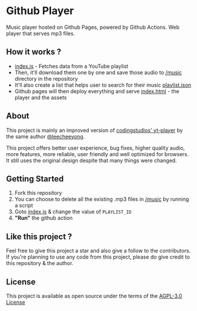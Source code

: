# Github Player
Music player hosted on Github Pages, powered by Github Actions. Web player that serves mp3 files.

## How it works ?
- [index.js](/index.js) - Fetches data from a YouTube playlist
- Then, it'll download them one by one and save those audio to [/music](/music) directory in the repository
- It'll also create a list that helps user to search for their music [playlist.json](/playlist)
- Github pages will then deploy everything and serve [index.html](/index.html) - the player and the assets

## About
This project is mainly an improved version of [codingstudios' yt-player](https://github.com/codingstudios/yt-player) by the same author [@leecheeyong](https://github.com/leecheeyong). 

This project offers better user experience, bug fixes, higher quality audio, more features, more reliable, user friendly and well optimized for browsers. It still uses the original design despite that many things were changed. 

## Getting Started
1. Fork this repository
2. You can choose to delete all the existing .mp3 files in [/music](/music) by running a script 
3. Goto [index.js](/indde.js) & change the value of `PLAYLIST_ID`
4. **"Run"** the github action

## Like this project ?
Feel free to give this project a star and also give a follow to the contributors. If you're planning to use any code from this project, please do give
credit to this repository & the author.

## License 
This project is available as open source under the terms of the [AGPL-3.0 License](/LICENSE)
